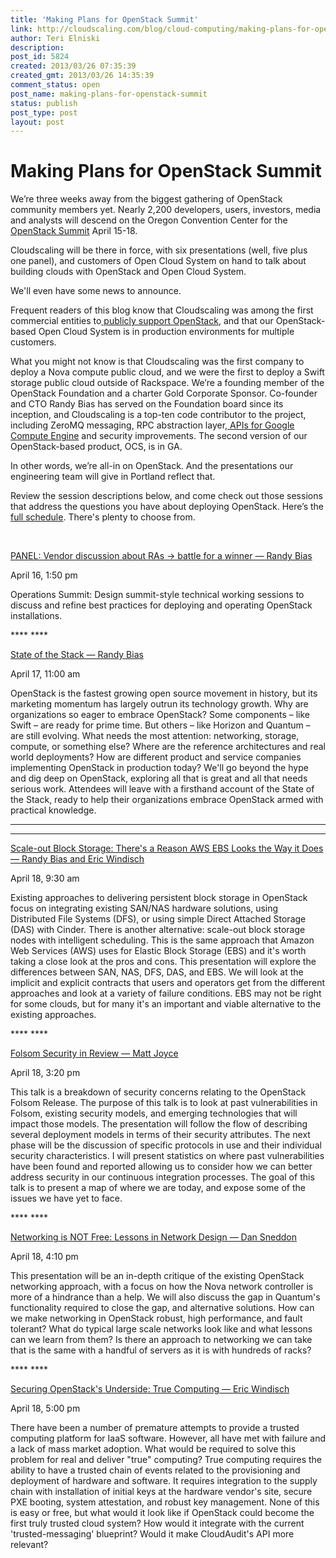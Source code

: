 ```yaml
---
title: 'Making Plans for OpenStack Summit'
link: http://cloudscaling.com/blog/cloud-computing/making-plans-for-openstack-summit/
author: Teri Elniski
description: 
post_id: 5824
created: 2013/03/26 07:35:39
created_gmt: 2013/03/26 14:35:39
comment_status: open
post_name: making-plans-for-openstack-summit
status: publish
post_type: post
layout: post
---
```


# Making Plans for OpenStack Summit

We’re three weeks away from the biggest gathering of OpenStack community members yet. Nearly 2,200 developers, users, investors, media and analysts will descend on the Oregon Convention Center for the [OpenStack Summit](http://www.openstack.org/summit/portland-2013/) April 15-18.

Cloudscaling will be there in force, with six presentations (well, five plus one panel), and customers of Open Cloud System on hand to talk about building clouds with OpenStack and Open Cloud System.

We'll even have some news to announce.

Frequent readers of this blog know that Cloudscaling was among the first commercial entities to[ publicly support OpenStack](http://www.cloudscaling.com/blog/cloud-computing/does-openstack-change-the-cloud-game/), and that our OpenStack-based Open Cloud System is in production environments for multiple customers.

What you might not know is that Cloudscaling was the first company to deploy a Nova compute public cloud, and we were the first to deploy a Swift storage public cloud outside of Rackspace. We’re a founding member of the OpenStack Foundation and a charter Gold Corporate Sponsor. Co-founder and CTO Randy Bias has served on the Foundation board since its inception, and Cloudscaling is a top-ten code contributor to the project, including ZeroMQ messaging, RPC abstraction layer,[ APIs for Google Compute Engine](http://www.cloudscaling.com/blog/press-releases/cloudscaling-bringing-google-compute-engine-apis-to-openstack-project/) and security improvements. The second version of our OpenStack-based product, OCS, is in GA.

In other words, we’re all-in on OpenStack. And the presentations our engineering team will give in Portland reflect that.

Review the session descriptions below, and come check out those sessions that address the questions you have about deploying OpenStack. Here’s the [full schedule](http://openstacksummitapril2013.sched.org/). There's plenty to choose from.

 

[PANEL: Vendor discussion about RAs -> battle for a winner — Randy Bias](http://openstacksummitapril2013.sched.org/event/f75b118404a89ede6f91efb2ff5a83a7#)

April 16, 1:50 pm

Operations Summit: Design summit-style technical working sessions to discuss and refine best practices for deploying and operating OpenStack installations.

**** ****

[State of the Stack — Randy Bias](http://openstacksummitapril2013.sched.org/event/bda9ee96cffc139b2fc0822f93306448#.UU8vJltAS98)

April 17, 11:00 am

OpenStack is the fastest growing open source movement in history, but its marketing momentum has largely outrun its technology growth. Why are organizations so eager to embrace OpenStack? Some components – like Swift – are ready for prime time. But others – like Horizon and Quantum – are still evolving. What needs the most attention: networking, storage, compute, or something else? Where are the reference architectures and real world deployments? How are different product and service companies implementing OpenStack in production today? We'll go beyond the hype and dig deep on OpenStack, exploring all that is great and all that needs serious work. Attendees will leave with a firsthand account of the State of the Stack, ready to help their organizations embrace OpenStack armed with practical knowledge.

****  
  
****

[Scale-out Block Storage: There's a Reason AWS EBS Looks the Way it Does — Randy Bias and Eric Windisch ](http://openstacksummitapril2013.sched.org/event/fb6544921a45bdf27042724a60e90d49#)

April 18, 9:30 am

Existing approaches to delivering persistent block storage in OpenStack focus on integrating existing SAN/NAS hardware solutions, using Distributed File Systems (DFS), or using simple Direct Attached Storage (DAS) with Cinder. There is another alternative: scale-out block storage nodes with intelligent scheduling. This is the same approach that Amazon Web Services (AWS) uses for Elastic Block Storage (EBS) and it's worth taking a close look at the pros and cons. This presentation will explore the differences between SAN, NAS, DFS, DAS, and EBS. We will look at the implicit and explicit contracts that users and operators get from the different approaches and look at a variety of failure conditions. EBS may not be right for some clouds, but for many it's an important and viable alternative to the existing approaches.

**** ****

[Folsom Security in Review — Matt Joyce](http://openstacksummitapril2013.sched.org/event/14020a2119c1e055140ad6cbbf2c65cd#)

April 18, 3:20 pm

This talk is a breakdown of security concerns relating to the OpenStack Folsom Release. The purpose of this talk is to look at past vulnerabilities in Folsom, existing security models, and emerging technologies that will impact those models. The presentation will follow the flow of describing several deployment models in terms of their security attributes. The next phase will be the discussion of specific protocols in use and their individual security characteristics. I will present statistics on where past vulnerabilities have been found and reported allowing us to consider how we can better address security in our continuous integration processes. The goal of this talk is to present a map of where we are today, and expose some of the issues we have yet to face.

**** ****

[Networking is NOT Free: Lessons in Network Design — Dan Sneddon](http://openstacksummitapril2013.sched.org/event/98f2d8ca88bbc23cc26be28c7502b0b5#)

April 18, 4:10 pm

This presentation will be an in-depth critique of the existing OpenStack networking approach, with a focus on how the Nova network controller is more of a hindrance than a help. We will also discuss the gap in Quantum's functionality required to close the gap, and alternative solutions. How can we make networking in OpenStack robust, high performance, and fault tolerant? What do typical large scale networks look like and what lessons can we learn from them? Is there an approach to networking we can take that is the same with a handful of servers as it is with hundreds of racks?

**** ****

[Securing OpenStack's Underside: True Computing — Eric Windisch](http://openstacksummitapril2013.sched.org/event/9cc051b1d6bf6eaeea856bbda1460f9f#)

April 18, 5:00 pm

There have been a number of premature attempts to provide a trusted computing platform for IaaS software. However, all have met with failure and a lack of mass market adoption. What would be required to solve this problem for real and deliver "true" computing? True computing requires the ability to have a trusted chain of events related to the provisioning and deployment of hardware and software. It requires integration to the supply chain with installation of initial keys at the hardware vendor's site, secure PXE booting, system attestation, and robust key management. None of this is easy or free, but what would it look like if OpenStack could become the first truly trusted cloud system? How would it integrate with the current 'trusted-messaging' blueprint? Would it make CloudAudit's API more relevant?